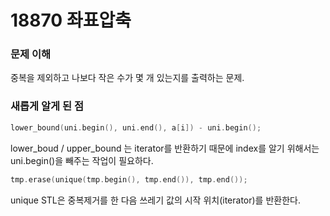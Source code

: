 # 18870 좌표압축

### 문제 이해
중복을 제외하고 나보다 작은 수가 몇 개 있는지를 출력하는 문제.

### 새롭게 알게 된 점

```C++
lower_bound(uni.begin(), uni.end(), a[i]) - uni.begin();
```
lower_boud / upper_bound 는 iterator를 반환하기 때문에 index를 알기 위해서는 uni.begin()을 빼주는 작업이 필요하다.

```C++
tmp.erase(unique(tmp.begin(), tmp.end()), tmp.end());
```
unique STL은 중복제거를 한 다음 쓰레기 값의 시작 위치(iterator)를 반환한다.

